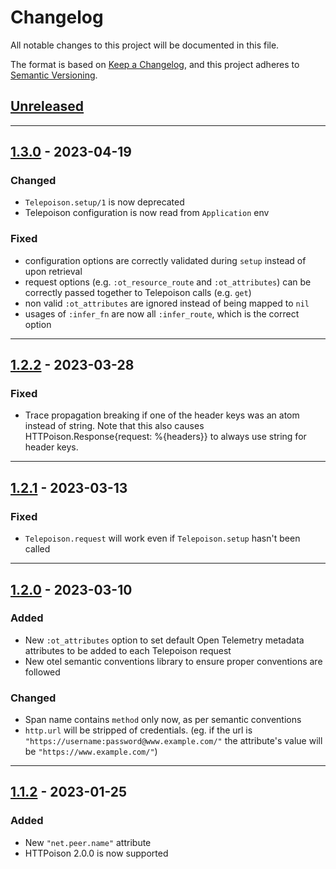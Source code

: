 # Changelog

All notable changes to this project will be documented in this file.

The format is based on [Keep a Changelog](https://keepachangelog.com/en/1.0.0/),
and this project adheres to [Semantic Versioning](https://semver.org/spec/v2.0.0.html).

## [Unreleased]

---

## [1.3.0] - 2023-04-19

### Changed

- `Telepoison.setup/1` is now deprecated
- Telepoison configuration is now read from `Application` env

### Fixed

- configuration options are correctly validated during `setup` instead of upon retrieval
- request options (e.g. `:ot_resource_route` and `:ot_attributes`) can be correctly passed together to Telepoison calls (e.g. `get`)
- non valid `:ot_attributes` are ignored instead of being mapped to `nil`
- usages of `:infer_fn` are now all `:infer_route`, which is the correct option

---

## [1.2.2] - 2023-03-28

### Fixed

- Trace propagation breaking if one of the header keys was an atom instead of string.
  Note that this also causes HTTPoison.Response{request: %{headers}} to always use string for header keys.

---

## [1.2.1] - 2023-03-13

### Fixed

- `Telepoison.request` will work even if `Telepoison.setup` hasn't been called

---

## [1.2.0] - 2023-03-10

### Added

- New `:ot_attributes` option to set default Open Telemetry metadata attributes to be added to each Telepoison request
- New otel semantic conventions library to ensure proper conventions are followed

### Changed

- Span name contains `method` only now, as per semantic conventions
- `http.url` will be stripped of credentials. (eg. if the url is `"https://username:password@www.example.com/"` the attribute's value will be `"https://www.example.com/"`)

---

## [1.1.2] - 2023-01-25

### Added

- New `"net.peer.name"` attribute
- HTTPoison 2.0.0 is now supported


[Unreleased]: https://github.com/primait/telepoison/compare/1.3.0...HEAD
[1.3.0]: https://github.com/primait/telepoison/compare/1.2.2...1.3.0
[1.2.2]: https://github.com/primait/telepoison/compare/1.2.1...1.2.2
[1.2.1]: https://github.com/primait/telepoison/compare/1.2.0...1.2.1
[1.2.0]: https://github.com/primait/telepoison/compare/1.1.2...1.2.0
[1.1.2]: https://github.com/primait/teleplug/releases/tag/1.1.2
